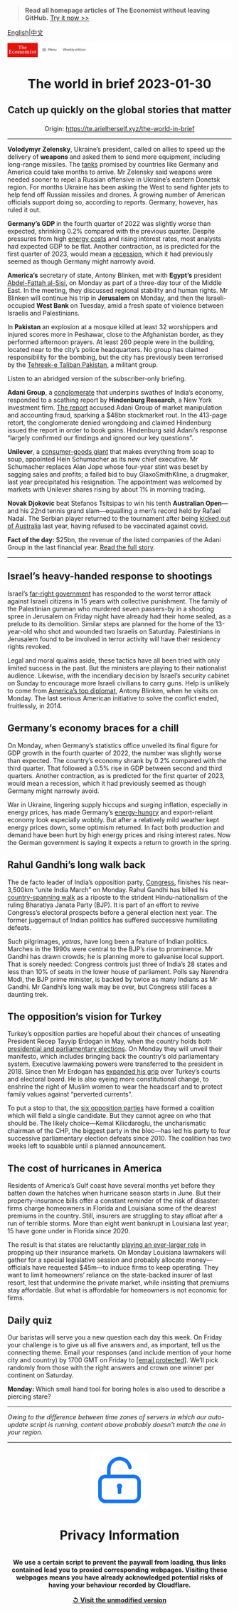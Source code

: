> **Read all homepage articles of The Economist without leaving GitHub.** [Try it now >>](https://arielherself.github.io/te)

[English](https://github.com/arielherself/espresso/blob/main/README.md)|[中文](https://github-com.translate.goog/arielherself/espresso/blob/main/README.md?_x_tr_sl=en&_x_tr_tl=zh-CN&_x_tr_hl=zh-CN&_x_tr_pto=wapp)



![The Economist](menubar.png)

# <p align="center">The world in brief 2023-01-30</p>

## <p align="center">Catch up quickly on the global stories that matter</p>

<p align="center">Origin: <a href="https://te.arielherself.xyz/the-world-in-brief">https://te.arielherself.xyz/the-world-in-brief</a><hr>

<strong>Volodymyr</strong> <strong>Zelensky</strong>, Ukraine’s president, called on allies to speed up the delivery of <strong>weapons </strong>and asked them to send more equipment, including long-range missiles. The [tanks](https://te.arielherself.xyz/the-economist-explains/2023/01/25/what-makes-germanys-leopard-2-tank-the-best-fit-for-ukraine) promised by countries like Germany and America could take months to arrive. Mr Zelensky said weapons were needed sooner to repel a Russian offensive in Ukraine’s eastern Donetsk region. For months Ukraine has been asking the West to send fighter jets to help fend off Russian missiles and drones. A growing number of American officials support doing so, according to reports. Germany, however, has ruled it out.

<strong>Germany’s GDP </strong>in the fourth quarter of 2022 was slightly worse than expected, shrinking 0.2% compared with the previous quarter. Despite pressures from high [energy costs](https://te.arielherself.xyz/briefing/2022/11/24/the-costs-and-consequences-of-europes-energy-crisis-are-growing) and rising interest rates, most analysts had expected GDP to be flat. Another contraction, as is predicted for the first quarter of 2023, would mean a [recession](https://te.arielherself.xyz/the-world-ahead/2022/11/18/why-a-global-recession-is-inevitable-in-2023), which it had previously seemed as though Germany might narrowly avoid.

<strong>America’s</strong> secretary of state, Antony Blinken, met with <strong>Egypt’s</strong> president [Abdel-Fattah al-Sisi](https://te.arielherself.xyz/middle-east-and-africa/2023/01/24/a-crisis-of-confidence-in-egypt), on Monday as part of a three-day tour of the Middle East. In the meeting, they discussed regional stability and human rights. Mr Blinken will continue his trip in <strong>Jerusalem </strong>on Monday, and then the Israeli-occupied <strong>West Bank </strong>on Tuesday, amid a fresh spate of violence between Israelis and Palestinians.

In <strong>Pakistan </strong>an explosion at a mosque killed at least 32 worshippers and injured scores more in Peshawar, close to the Afghanistan border, as they performed afternoon prayers. At least 260 people were in the building, located near to the city’s police headquarters. No group has claimed responsibility for the bombing, but the city has previously been terrorised by the [Tehreek-e Taliban Pakistan](https://te.arielherself.xyz/asia/2023/01/05/pakistan-and-china-find-they-have-little-leverage-with-the-taliban), a militant group.

Listen to an abridged version of the subscriber-only briefing.

<strong>Adani Group</strong>, a [conglomerate](https://te.arielherself.xyz/business/2023/01/26/hindenburgs-critique-of-the-adani-empire) that underpins swathes of India’s economy, responded to a scathing report by <strong>Hindenburg Research</strong>, a New York investment firm. [The report](https://te.arielherself.xyz/business/2023/01/27/a-short-seller-rattles-gautam-adanis-empire) accused Adani Group of market manipulation and accounting fraud, sparking a $48bn stockmarket rout. In the 413-page retort, the conglomerate denied wrongdoing and claimed Hindenburg issued the report in order to book gains. Hindenburg said Adani’s response “largely confirmed our findings and ignored our key questions”.

<strong>Unilever</strong>, a [consumer-goods giant](https://te.arielherself.xyz/business/2022/09/29/unilevers-problems-will-not-go-away-with-its-boss) that makes everything from soap to soup, appointed Hein Schumacher as its new chief executive. Mr Schumacher replaces Alan Jope whose four-year stint was beset by sagging sales and profits; a failed bid to buy GlaxoSmithKline, a drugmaker, last year precipitated his resignation. The appointment was welcomed by markets with Unilever shares rising by about 1% in morning trading.

<strong>Novak Djokovic</strong> beat Stefanos Tsitsipas to win his tenth <strong>Australian Open</strong>—and his 22nd tennis grand slam—equalling a men’s record held by Rafael Nadal. The Serbian player returned to the tournament after being [kicked out of Australia](https://te.arielherself.xyz/asia/2022/01/22/novak-djokovics-deportation-from-australia-sets-a-troubling-precedent) last year, having refused to be vaccinated against covid.

<strong>Fact of the day: </strong>$25bn, the revenue of the listed companies of the Adani Group in the last financial year. [Read the full story](https://te.arielherself.xyz/business/2023/01/27/a-short-seller-rattles-gautam-adanis-empire).

----------

## Israel’s heavy-handed response to shootings

Israel’s [far-right government](https://te.arielherself.xyz/middle-east-and-africa/2022/12/29/israels-new-government-is-the-most-right-wing-ever) has responded to the worst terror attack against Israeli citizens in 15 years with collective punishment. The family of the Palestinian gunman who murdered seven passers-by in a shooting spree in Jerusalem on Friday night have already had their home sealed, as a prelude to its demolition. Similar steps are planned for the home of the 13-year-old who shot and wounded two Israelis on Saturday. Palestinians in Jerusalem found to be involved in terror activity will have their residency rights revoked.

Legal and moral qualms aside, these tactics have all been tried with only limited success in the past. But the ministers are playing to their nationalist audience. Likewise, with the incendiary decision by Israel’s security cabinet on Sunday to encourage more Israeli civilians to carry guns. Help is unlikely to come from [America’s top diplomat](https://te.arielherself.xyz/middle-east-and-africa/2022/06/16/joe-bidens-middle-east-policy-looks-a-lot-like-his-predecessors), Antony Blinken, when he visits on Monday. The last serious American initiative to solve the conflict ended, fruitlessly, in 2014.

## Germany’s economy braces for a chill

On Monday, when Germany’s statistics office unveiled its final figure for GDP growth in the fourth quarter of 2022, the number was slightly worse than expected. The country’s economy shrank by 0.2% compared with the third quarter. That followed a 0.5% rise in GDP between second and third quarters. Another contraction, as is predicted for the first quarter of 2023, would mean a recession, which it had previously seemed as though Germany might narrowly avoid.  
  
 War in Ukraine, lingering supply hiccups and surging inflation, especially in energy prices, has made Germany’s [energy-hungry](https://te.arielherself.xyz/business/2022/09/11/germany-faces-a-looming-threat-of-deindustrialisation) and export-reliant economy look especially wobbly. But after a relatively mild weather kept energy prices down, some optimism returned. In fact both production and demand have been hurt by high energy prices and rising interest rates. Now the German government is saying it expects a return to growth in the spring.

## Rahul Gandhi’s long walk back

The de facto leader of India’s opposition party, [Congress](https://te.arielherself.xyz/asia/2022/10/06/indias-congress-party-seems-determined-to-prove-its-critics-right), finishes his near-3,500km “unite India March” on Monday. Rahul Gandhi has billed his [country-spanning walk](https://te.arielherself.xyz/asia/2023/01/26/relaunching-rahul-gandhi-again) as a riposte to the strident Hindu-nationalism of the ruling Bharatiya Janata Party (BJP). It is part of an effort to revive Congress’s electoral prospects before a general election next year. The former juggernaut of Indian politics has suffered successive humiliating defeats.

Such pilgrimages, <em>yatras</em>, have long been a feature of Indian politics. Marches in the 1990s were central to the BJP’s rise to prominence. Mr Gandhi has drawn crowds; he is planning more to galvanise local support. That is sorely needed: Congress controls just three of India’s 28 states and less than 10% of seats in the lower house of parliament. Polls say Narendra Modi, the BJP prime minister, is backed by twice as many Indians as Mr Gandhi. Mr Gandhi’s long walk may be over, but Congress still faces a daunting trek.

## The opposition’s vision for Turkey

Turkey’s opposition parties are hopeful about their chances of unseating President Recep Tayyip Erdogan in May, when the country holds both [presidential and parliamentary elections](https://te.arielherself.xyz/special-report/2023/01/16/turkey-faces-a-crucial-election-this-summer). On Monday they will unveil their manifesto, which includes bringing back the country’s old parliamentary system. Executive lawmaking powers were transferred to the president in 2018. Since then Mr Erdogan has [expanded his grip](https://te.arielherself.xyz/leaders/2023/01/19/turkey-could-be-on-the-brink-of-dictatorship) over Turkey’s courts and electoral board. He is also eyeing more constitutional change, to enshrine the right of Muslim women to wear the headscarf and to protect family values against “perverted currents”.

To put a stop to that, the [six opposition parties](https://te.arielherself.xyz/special-report/2023/01/16/the-turkish-opposition-faces-big-obstacles-to-winning-the-election) have formed a coalition which will field a single candidate. But they cannot agree on who that should be. The likely choice—Kemal Kilicdaroglu, the uncharismatic chairman of the CHP, the biggest party in the bloc—has led his party to four successive parliamentary election defeats since 2010. The coalition has two weeks left to squabble until a planned announcement.

## The cost of hurricanes in America

Residents of America’s Gulf coast have several months yet before they batten down the hatches when hurricane season starts in June. But their property-insurance bills offer a constant reminder of the risk of disaster: firms charge homeowners in Florida and Louisiana some of the dearest premiums in the country. Still, insurers are struggling to stay afloat after a run of terrible storms. More than eight went bankrupt in Louisiana last year; 15 have gone under in Florida since 2020.

The result is that states are reluctantly [playing an ever-larger role](https://te.arielherself.xyz/united-states/2022/10/06/floridas-government-subsidises-people-living-in-hurricane-zones) in propping up their insurance markets. On Monday Louisiana lawmakers will gather for a special legislative session and probably allocate money—officials have requested $45m—to induce firms to keep operating. They want to limit homeowners’ reliance on the state-backed insurer of last resort, lest that undermine the private market, while insisting that premiums stay affordable. But what is affordable for homeowners is not economic for firms.

## Daily quiz

Our baristas will serve you a new question each day this week. On Friday your challenge is to give us all five answers and, as important, tell us the connecting theme. Email your responses (and include mention of your home city and country) by 1700 GMT on Friday to [<span class="__cf_email__" data-cfemail="cf9ebaa6b58abcbfbdaabcbca08faaaca0a1a0a2a6bcbbe1aca0a2">[email&#160;protected]</span>](https://mail.google.com/mail/?view=cm&amp;fs=1&amp;tf=1&amp;to=QuizEspresso@te.arielherself.xyz). We’ll pick randomly from those with the right answers and crown one winner per continent on Saturday.

<strong>Monday: </strong>Which small hand tool for boring holes is also used to describe a piercing stare?

----------

*Owing to the difference between time zones of servers in which our auto-update script is running, content above probably doesn't match the one in your region.*

|<br><div align="center"><img src="unlock.png" /><h1>Privacy Information</h1></div></br>We use a certain script to prevent the paywall from loading, thus links contained lead you to proxied corresponding webpages. Visiting these webpages means you have already acknowledged potential risks of having your behaviour recorded by Cloudflare.<br><br>[&#x21BA; Visit the unmodified version](README.raw.md)<br><br>|
|-----|
